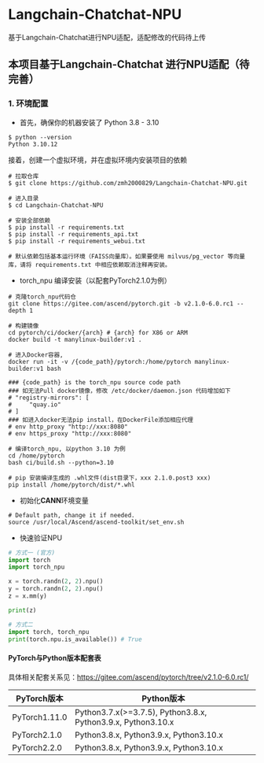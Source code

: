# Langchain-Chatchat-NPU
基于Langchain-Chatchat进行NPU适配，适配修改的代码待上传



## 本项目基于Langchain-Chatchat 进行NPU适配（待完善）

### 1. 环境配置

+ 首先，确保你的机器安装了 Python 3.8 - 3.10

```
$ python --version
Python 3.10.12
```

接着，创建一个虚拟环境，并在虚拟环境内安装项目的依赖

```shell
# 拉取仓库
$ git clone https://github.com/zmh2000829/Langchain-Chatchat-NPU.git

# 进入目录
$ cd Langchain-Chatchat-NPU

# 安装全部依赖
$ pip install -r requirements.txt 
$ pip install -r requirements_api.txt
$ pip install -r requirements_webui.txt  

# 默认依赖包括基本运行环境（FAISS向量库）。如果要使用 milvus/pg_vector 等向量库，请将 requirements.txt 中相应依赖取消注释再安装。
```

- torch_npu 编译安装（以配套PyTorch2.1.0为例）

```shell
# 克隆torch_npu代码仓
git clone https://gitee.com/ascend/pytorch.git -b v2.1.0-6.0.rc1 --depth 1

# 构建镜像
cd pytorch/ci/docker/{arch} # {arch} for X86 or ARM
docker build -t manylinux-builder:v1 .

# 进入Docker容器,
docker run -it -v /{code_path}/pytorch:/home/pytorch manylinux-builder:v1 bash

### {code_path} is the torch_npu source code path
### 如无法Pull docker镜像，修改 /etc/docker/daemon.json 代码增加如下
# "registry-mirrors": [
#     "quay.io"
# ]
### 如进入docker无法pip install，在DockerFile添加相应代理 
# env http_proxy "http://xxx:8080" 
# env https_proxy "http://xxx:8080" 

# 编译torch_npu, 以python 3.10 为例
cd /home/pytorch
bash ci/build.sh --python=3.10

# pip 安装编译生成的 .whl文件(dist目录下，xxx 2.1.0.post3 xxx)
pip install /home/pytorch/dist/*.whl
```

- 初始化**CANN**环境变量

```shell
# Default path, change it if needed.
source /usr/local/Ascend/ascend-toolkit/set_env.sh
```

- 快速验证NPU

```python
# 方式一 (官方)
import torch
import torch_npu

x = torch.randn(2, 2).npu()
y = torch.randn(2, 2).npu()
z = x.mm(y)

print(z)

# 方式二
import torch, torch_npu
print(torch.npu.is_available()) # True
```



####  PyTorch与Python版本配套表

具体相关配套关系见：https://gitee.com/ascend/pytorch/tree/v2.1.0-6.0.rc1/

| PyTorch版本   | Python版本                                                   |
| ------------- | ------------------------------------------------------------ |
| PyTorch1.11.0 | Python3.7.x(>=3.7.5), Python3.8.x, Python3.9.x, Python3.10.x |
| PyTorch2.1.0  | Python3.8.x, Python3.9.x, Python3.10.x                       |
| PyTorch2.2.0  | Python3.8.x, Python3.9.x, Python3.10.x                       |

### 
